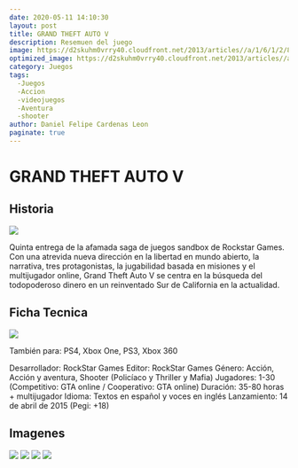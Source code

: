 ```yaml
---
date: 2020-05-11 14:10:30
layout: post
title: GRAND THEFT AUTO V
description: Resemuen del juego
image: https://d2skuhm0vrry40.cloudfront.net/2013/articles//a/1/6/1/2/8/6/2/eurogamer-w8khik.jpg
optimized_image: https://d2skuhm0vrry40.cloudfront.net/2013/articles//a/1/6/1/2/8/6/2/eurogamer-w8khik.jpg
category: Juegos
tags:
  -Juegos
  -Accion
  -videojuegos
  -Aventura
  -shooter
author: Daniel Felipe Cardenas Leon
paginate: true
---
```


# GRAND THEFT AUTO V
## Historia
![]( http://k37.kn3.net/0/5/9/A/7/2/FE9.jpg)

Quinta entrega de la afamada saga de juegos sandbox de Rockstar Games. Con una atrevida nueva dirección en la libertad en mundo abierto, la narrativa, tres protagonistas, la jugabilidad basada en misiones y el multijugador online, Grand Theft Auto V se centra en la búsqueda del todopoderoso dinero en un reinventado Sur de California en la actualidad.


## Ficha Tecnica
![]( http://k37.kn3.net/0/5/9/A/7/2/FE9.jpg)

También para: PS4, Xbox One, PS3, Xbox 360

Desarrollador: RockStar Games
Editor: RockStar Games
Género: Acción, Acción y aventura, Shooter (Policíaco y Thriller y Mafia)
Jugadores: 1-30 (Competitivo: GTA online / Cooperativo: GTA online)
Duración: 35-80 horas + multijugador
Idioma: Textos en español y voces en inglés
Lanzamiento: 14 de abril de 2015 (Pegi: +18)

## Imagenes

![]( http://k37.kn3.net/F/5/5/3/2/5/66B.jpg)
![]( http://k42.kn3.net/2/7/2/2/0/2/0D3.jpg)
![]( http://k34.kn3.net/A/6/8/6/4/3/D03.jpg)
![]( http://k40.kn3.net/2/0/0/1/A/8/14F.jpg)
